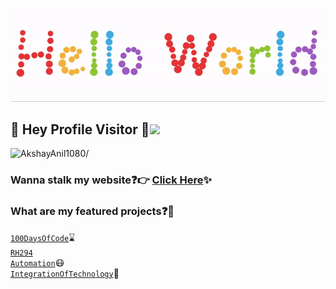 <p align="center">
  <img src="https://github.com/AkshayAnil1080/AkshayAnil1080/blob/master/readme.gif">
</p>

## :rainbow: Hey Profile Visitor :eyes:<img src="https://raw.githubusercontent.com/iampavangandhi/iampavangandhi/master/gifs/Hi.gif" width="30px">
<p align="left"> <img src=https://komarev.com/ghpvc/?username=AkshayAnil1080 alt=AkshayAnil1080/></p>


### Wanna stalk my website:question::point_right: [Click Here](https://akshayanil1080.github.io/mywebsite/):sparkles:


### What are my featured projects:question::rocket:
<code>[100DaysOfCode](https://github.com/AkshayAnil1080/DS-Algo)</code>:hourglass:     
<code>[RH294 Automation](https://github.com/AkshayAnil1080/RH294-AnsibleAutomation-)</code>:mask:  
<code>[IntegrationOfTechnology](https://github.com/AkshayAnil1080/LinuxWorldInternship)</code>:robot: 

